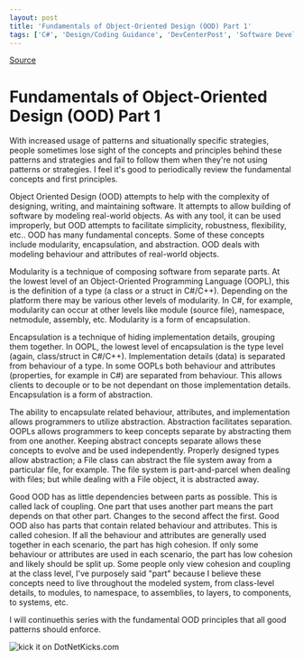```yaml
---
layout: post
title: 'Fundamentals of Object-Oriented Design (OOD) Part 1'
tags: ['C#', 'Design/Coding Guidance', 'DevCenterPost', 'Software Development', 'msmvps', 'May 2008']
---
```

[Source](http://blogs.msmvps.com/peterritchie/2008/05/01/fundamentals-of-object-oriented-design-ood-part-1/ "Permalink to Fundamentals of Object-Oriented Design (OOD) Part 1")

# Fundamentals of Object-Oriented Design (OOD) Part 1

With increased usage of patterns and situationally specific strategies, people sometimes lose sight of the concepts and principles behind these patterns and strategies and fail to follow them when they're not using patterns or strategies. I feel it's good to periodically review the fundamental concepts and first principles.

Object Oriented Design (OOD) attempts to help with the complexity of designing, writing, and maintaining software. It attempts to allow building of software by modeling real-world objects. As with any tool, it can be used improperly, but OOD attempts to facilitate simplicity, robustness, flexibility, etc.. OOD has many fundamental concepts. Some of these concepts include modularity, encapsulation, and abstraction. OOD deals with modeling behaviour and attributes of real-world objects.

Modularity is a technique of composing software from separate parts. At the lowest level of an Object-Oriented Programming Language (OOPL), this is the definition of a type (a class or a struct in C#/C++). Depending on the platform there may be various other levels of modularity. In C#, for example, modularity can occur at other levels like module (source file), namespace, netmodule, assembly, etc. Modularity is a form of encapsulation.

Encapsulation is a technique of hiding implementation details, grouping them together. In OOPL, the lowest level of encapsulation is the type level (again, class/struct in C#/C++). Implementation details (data) is separated from behaviour of a type. In some OOPLs both behaviour and attributes (properties, for example in C#) are separated from behaviour. This allows clients to decouple or to be not dependant on those implementation details. Encapsulation is a form of abstraction.

The ability to encapsulate related behaviour, attributes, and implementation allows programmers to utilize abstraction. Abstraction facilitates separation. OOPLs allows programmers to keep concepts separate by abstracting them from one another. Keeping abstract concepts separate allows these concepts to evolve and be used independently. Properly designed types allow abstraction; a File class can abstract the file system away from a particular file, for example. The file system is part-and-parcel when dealing with files; but while dealing with a File object, it is abstracted away.

Good OOD has as little dependencies between parts as possible. This is called lack of coupling. One part that uses another part means the part depends on that other part. Changes to the second affect the first. Good OOD also has parts that contain related behaviour and attributes. This is called cohesion. If all the behaviour and attributes are generally used together in each scenario, the part has high cohesion. If only some behaviour or attributes are used in each scenario, the part has low cohesion and likely should be split up. Some people only view cohesion and coupling at the class level, I've purposely said "part" because I believe these concepts need to live throughout the modeled system, from class-level details, to modules, to namespace, to assemblies, to layers, to components, to systems, etc.

I will continuethis series with the fundamental OOD principles that all good patterns should enforce.

![kick it on DotNetKicks.com][1]

[1]: http://www.dotnetkicks.com/Services/Images/KickItImageGenerator.ashx?url=http%3a%2f%2fmsmvps.com%2fblogs%2fpeterritchie%2farchive%2f2008%2f05%2f01%2ffundamentals-of-object-oriented-design-ood-part-1.aspx


